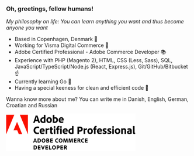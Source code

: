 ### Oh, greetings, fellow humans!

_My philosophy on life: You can learn anything you want and thus become anyone you want_

- Based in Copenhagen, Denmark :round_pushpin:
- Working for Visma Digital Commerce :briefcase:
- Adobe Certified Professional - Adobe Commerce Developer :books:
- Experience with PHP (Magento 2), HTML, CSS (Less, Sass), SQL, JavaScript/TypeScript/Node.js (React, Express.js), Git/GitHub/Bitbucket :point_up:
- Currently learning Go :eyes:
- Having a special keeness for clean and efficient code :pinched_fingers:

Wanna know more about me? You can write me in Danish, English, German, Croatian and Russian

![Adobe Certified Professional - Adobe Commerce Developer](./Adobe_Certified_Professional_Adobe_Commerce_Developer_badge_small.png)
